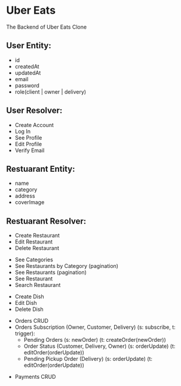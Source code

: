 # Uber Eats

The Backend of Uber Eats Clone

## User Entity:

- id
- createdAt
- updatedAt
- email
- password
- role(client | owner | delivery)

## User Resolver:

- Create Account
- Log In
- See Profile
- Edit Profile
- Verify Email

## Restuarant Entity:

- name
- category
- address
- coverImage

## Restuarant Resolver:

- Create Restaurant
- Edit Restaurant
- Delete Restaurant

* See Categories
* See Restaurants by Category (pagination)
* See Restaurants (pagination)
* See Restaurant
* Search Restaurant

- Create Dish
- Edit Dish
- Delete Dish

* Orders CRUD
* Orders Subscription (Owner, Customer, Delivery) (s: subscribe, t: trigger):
  - Pending Orders (s: newOrder) (t: createOrder(newOrder))
  - Order Status (Customer, Delivery, Owner) (s: orderUpdate) (t: editOrder(orderUpdate))
  - Pending Pickup Order (Delivery) (s: orderUpdate) (t: editOrder(orderUpdate))

- Payments CRUD
